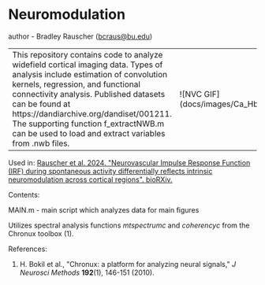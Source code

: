 # Neuromodulation

author - Bradley Rauscher (bcraus@bu.edu)

<table>
<tr>
<td>
This repository contains code to analyze widefield cortical imaging data. Types of analysis include estimation of convolution kernels, regression, and functional connectivity analysis. Published datasets can be found at https://dandiarchive.org/dandiset/001211. The supporting function f_extractNWB.m can be used to load and extract variables from .nwb files.
</td>
<td>
![NVC GIF](docs/images/Ca_HbT.gif)
</td>
</tr>
</table>

Used in:
[Rauscher et al. 2024. "Neurovascular Impulse Response Function (IRF) during spontaneous activity differentially reflects intrinsic neuromodulation across cortical regions". bioRXiv.](https://www.biorxiv.org/content/10.1101/2024.09.14.612514v1.full)

Contents:

MAIN.m - main script which analyzes data for main figures

Utilizes spectral analysis functions *mtspectrumc* and *coherencyc* from the Chronux toolbox (1).

References:
1. H. Bokil et al., "Chronux: a platform for analyzing neural signals," *J Neurosci Methods* **192**(1), 146-151 (2010).